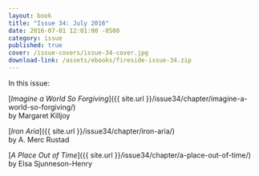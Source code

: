 ```yaml
---
layout: book
title: "Issue 34: July 2016"
date: 2016-07-01 12:01:00 -0500
category: issue
published: true
cover: /issue-covers/issue-34-cover.jpg
download-link: /assets/ebooks/fireside-issue-34.zip
---
```


In this issue:

[_Imagine a World So Forgiving_]({{ site.url }}/issue34/chapter/imagine-a-world-so-forgiving/)<br/>
by Margaret Killjoy

[_Iron Aria_]({{ site.url }}/issue34/chapter/iron-aria/) <br/>
by A. Merc Rustad

[_A Place Out of Time_]({{ site.url }}/issue34/chapter/a-place-out-of-time/)<br/>
by Elsa Sjunneson-Henry
